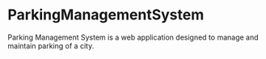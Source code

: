 # ParkingManagementSystem

Parking Management System is a web application designed to manage and maintain parking of a city.
